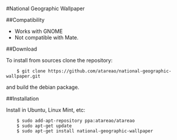 #National Geographic Wallpaper


##Compatibility

* Works with GNOME
* Not compatible with Mate.

##Download

To install from sources clone the repository:

```
    $ git clone https://github.com/atareao/national-geographic-wallpaper.git
```

and build the debian package.

##Installation

Install in Ubuntu, Linux Mint, etc:

```
    $ sudo add-apt-repository ppa:atareao/atareao
    $ sudo apt-get update
    $ sudo apt-get install national-geographic-wallpaper
```